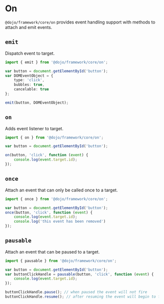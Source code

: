 # On

`@dojo/framework/core/on` provides event handling support with methods to attach and emit events.

## `emit`

Dispatch event to target.

```ts
import { emit } from '@dojo/framework/core/on';

var button = document.getElementById('button');
var DOMEventObject = {
	type: 'click',
	bubbles: true,
	cancelable: true
};

emit(button, DOMEventObject);

```
## `on`

Adds event listener to target.

```ts
import { on } from '@dojo/framework/core/on';

var button = document.getElementById('button');

on(button, 'click', function (event) {
	console.log(event.target.id);
});

```
## `once`

Attach an event that can only be called once to a target.

```ts
import { once } from '@dojo/framework/core/on';

var button = document.getElementById('button');
once(button, 'click', function (event) {
	console.log(event.target.id);
	console.log('this event has been removed')
});

```
## `pausable`

Attach an event that can be paused to a target.

```ts
import { pausable } from '@dojo/framework/core/on';

var button = document.getElementById('button');
var buttonClickHandle = pausable(button, 'click', function (event) {
	console.log(event.target.id);
});

buttonClickHandle.pause(); // when paused the event will not fire
buttonClickHandle.resume(); // after resuming the event will begin to fire again if triggered

```
